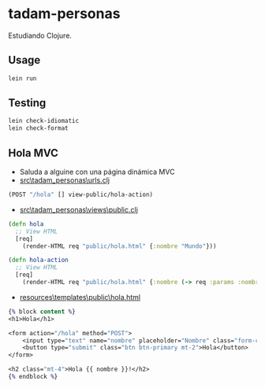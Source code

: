 # tadam-personas

Estudiando Clojure.

## Usage

```sh
lein run
```

## Testing

``` sh
lein check-idiomatic
lein check-format
```

## Hola MVC

- Saluda a alguine con una página dinámica MVC
- [src\tadam_personas\urls.clj](https://github.com/akobashikawa/tadam-personas/blob/master/src/tadam_personas/urls.clj)

```clj
(POST "/hola" [] view-public/hola-action)
```

- [src\tadam_personas\views\public.clj](https://github.com/akobashikawa/tadam-personas/blob/master/src/tadam_personas/views/public.clj)

```clj
(defn hola
  ;; View HTML
  [req]
    (render-HTML req "public/hola.html" {:nombre "Mundo"}))

(defn hola-action
  ;; View HTML
  [req]
    (render-HTML req "public/hola.html" {:nombre (-> req :params :nombre)}))
```

- [resources\templates\public\hola.html](https://github.com/akobashikawa/tadam-personas/blob/master/resources/templates/public/hola.html)

```clj
{% block content %}
<h1>Hola</h1>

<form action="/hola" method="POST">
    <input type="text" name="nombre" placeholder="Nombre" class="form-control">
    <button type="submit" class="btn btn-primary mt-2">Hola</button>
</form>

<h2 class="mt-4">Hola {{ nombre }}!</h2>
{% endblock %}
```
